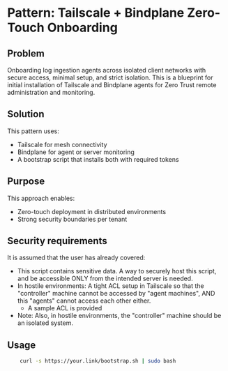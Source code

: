 # Pattern: Tailscale + Bindplane Zero-Touch Onboarding

## Problem

Onboarding log ingestion agents across isolated client networks with secure access, minimal setup, and strict isolation.
This is a blueprint for initial installation of Tailscale and Bindplane agents for Zero Trust remote administration and monitoring.

## Solution

This pattern uses:

- Tailscale for mesh connectivity
- Bindplane for agent or server monitoring
- A bootstrap script that installs both with required tokens

## Purpose

This approach enables:

- Zero-touch deployment in distributed environments
- Strong security boundaries per tenant

## Security requirements

It is assumed that the user has already covered:

- This script contains sensitive data. A way to securely host this script, and be accessible ONLY from the intended server is needed.
- In hostile environments: A tight ACL setup in Tailscale so that the "controller" machine cannot be accessed by "agent machines", AND this "agents" cannot access each other either.
    - A sample ACL is provided
- Note: Also, in hostile environments, the "controller" machine should be an isolated system.

## Usage
```bash
    curl -s https://your.link/bootstrap.sh | sudo bash
```
